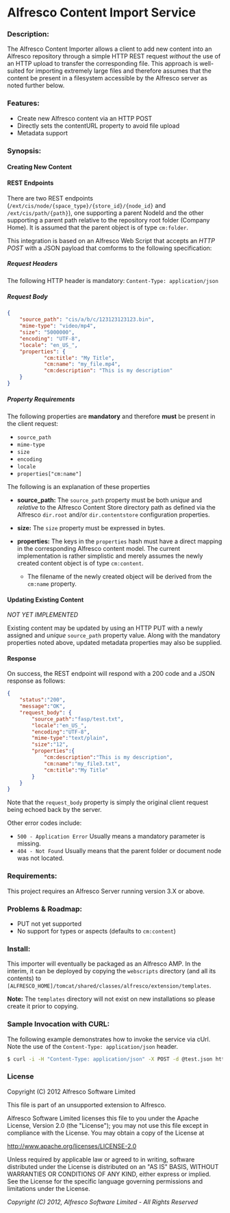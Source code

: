 # Alfresco Content Import Service

### Description:

The Alfresco Content Importer allows a client to add new content into an Alfresco repository through a simple HTTP REST request *without* the use of an HTTP upload to transfer the corresponding file. This approach is well-suited for importing extremely large files and therefore assumes that the content be present in a filesystem accessible by the Alfresco server as noted further below.

### Features:

  * Create new Alfresco content via an HTTP POST
  * Directly sets the contentURL property to avoid file upload
  * Metadata support

### Synopsis:

#### Creating New Content

#### REST Endpoints
There are two REST endpoints (`/ext/cis/node/{space_type}/{store_id}/{node_id}` and `/ext/cis/path/{path}`), one supporting a parent NodeId and the other supporting a parent path relative to the repository root folder (Company Home). It is assumed that the parent object is of type `cm:folder`.

This integration is based on an Alfresco Web Script that accepts an *HTTP POST* with a JSON payload that comforms to the following specification:
##### Request Headers
The following HTTP header is mandatory:
`Content-Type: application/json`

##### Request Body
```json
{
	"source_path": "cis/a/b/c/123123123123.bin",
	"mime-type": "video/mp4",
	"size": "5000000",
	"encoding": "UTF-8",
	"locale": "en_US_",
	"properties": {
			"cm:title": "My Title",
			"cm:name": "my_file.mp4",
			"cm:description": "This is my description"
	}
}
```

##### Property Requirements
The following properties are **mandatory** and therefore **must** be present in the client request:
  * `source_path`
  * `mime-type`
  * `size`
  * `encoding`
  * `locale`
  * `properties["cm:name"]`
  
The following is an explanation of these properties
  * **source_path:** The `source_path` property must be both *unique* and *relative* to the Alfresco Content Store directory path as defined via the Alfresco `dir.root` and/or `dir.contentstore` configuration properties.

  * **size:** The `size` property must be expressed in bytes.

  * **properties:** The keys in the `properties` hash must have a direct mapping in the corresponding Alfresco content model. The current implementation is rather simplistic and merely assumes the newly created content object is of type `cm:content`.

    * The filename of the newly created object will be derived from the `cm:name` property.

#### Updating Existing Content
*NOT YET IMPLEMENTED*

Existing content may be updated by using an HTTP PUT with a newly assigned and *unique* `source_path` property value. Along with the mandatory properties noted above, updated metadata properties may also be supplied.

#### Response
On success, the REST endpoint will respond with a 200 code and a JSON response as follows:

```json
{
	"status":"200",
	"message":"OK",
	"request_body": {
		"source_path":"fasp/test.txt",
		"locale":"en_US_",
		"encoding":"UTF-8",
		"mime-type":"text/plain",
		"size":"12",
		"properties":{
			"cm:description":"This is my description",
			"cm:name":"my_file3.txt",
			"cm:title":"My Title"
		}
	}
}
```

Note that the `request_body` property is simply the original client request being echoed back by the server.

Other error codes include:
  * `500 - Application Error` Usually means a mandatory parameter is missing.
  * `404 - Not Found` Usually means that the parent folder or document node was not located.

### Requirements:
This project requires an Alfresco Server running version 3.X or above.

### Problems & Roadmap:

  * PUT not yet supported
  * No support for types or aspects (defaults to `cm:content`)

### Install:

This importer will eventually be packaged as an Alfresco AMP. In the interim, it can be deployed by copying the `webscripts` directory (and all its contents) to `[ALFRESCO_HOME]/tomcat/shared/classes/alfresco/extension/templates`.

**Note:** The `templates` directory will not exist on new installations so please create it prior to copying.

### Sample Invocation with CURL:

The following example demonstrates how to invoke the service via cUrl. Note the use of the `Content-Type: application/json` header.

```bash
$ curl -i -H "Content-Type: application/json" -X POST -d @test.json http://admin:admin@localhost:8080/alfresco/s/ext/cis/node/workspace/SpacesStore/e400f07a-3b69-47f5-b2f1-9470a0d168b3
```

### License
Copyright (C) 2012 Alfresco Software Limited

This file is part of an unsupported extension to Alfresco.

Alfresco Software Limited licenses this file
to you under the Apache License, Version 2.0 (the
"License"); you may not use this file except in compliance
with the License.  You may obtain a copy of the License at

 http://www.apache.org/licenses/LICENSE-2.0

Unless required by applicable law or agreed to in writing,
software distributed under the License is distributed on an
"AS IS" BASIS, WITHOUT WARRANTIES OR CONDITIONS OF ANY
KIND, either express or implied.  See the License for the
specific language governing permissions and limitations
under the License.


*Copyright (C) 2012, Alfresco Software Limited - All Rights Reserved*
